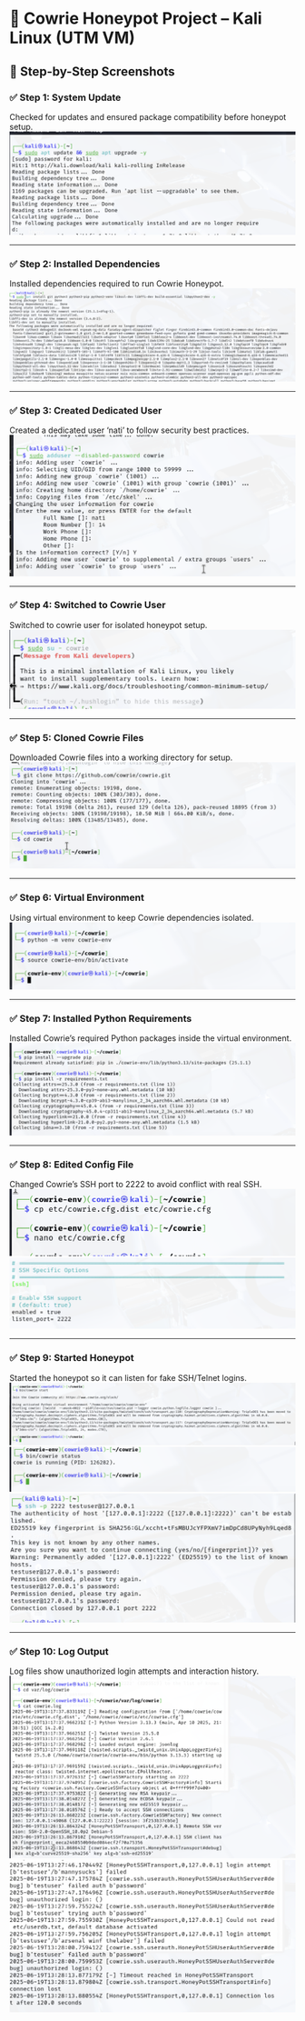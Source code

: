 # 🧪 Cowrie Honeypot Project – Kali Linux (UTM VM)

## 📸 Step-by-Step Screenshots

### ✅ Step 1: System Update
Checked for updates and ensured package compatibility before honeypot setup.  
![System Update](screenshots/01_system_update.png)

---

### ✅ Step 2: Installed Dependencies
Installed dependencies required to run Cowrie Honeypot.  
![Dependencies](screenshots/02_dependencies_installed.png)

---

### ✅ Step 3: Created Dedicated User
Created a dedicated user ‘nati’ to follow security best practices.  
![User Created](screenshots/03_created_user.png)

---

### ✅ Step 4: Switched to Cowrie User  
Switched to cowrie user for isolated honeypot setup.  
![Switched User](screenshots/04_switched_user.png)

---

### ✅ Step 5: Cloned Cowrie Files  
Downloaded Cowrie files into a working directory for setup.  
![Git Clone](screenshots/05_downloaded_files.png)

---

### ✅ Step 6: Virtual Environment  
Using virtual environment to keep Cowrie dependencies isolated.  
![Venv](screenshots/06_virtual_env.png)

---

### ✅ Step 7: Installed Python Requirements  
Installed Cowrie’s required Python packages inside the virtual environment.  
![Requirements Installed](screenshots/07_installed_requirements.png)

---

### ✅ Step 8: Edited Config File  
Changed Cowrie’s SSH port to 2222 to avoid conflict with real SSH.  
![Config](screenshots/08a_ssh_port_config.png)
![Screenshot 2](screenshots/08b_ssh_port_config.png)

---

### ✅ Step 9: Started Honeypot  
Started the honeypot so it can listen for fake SSH/Telnet logins.  
![Cowrie Running](screenshots/09a_started_honeypot.png)
![Cowrie Running](screenshots/09b_started_honeypot.png)
![Cowrie Running](screenshots/09c_started_honeypot.png)


---

### ✅ Step 10: Log Output  
Log files show unauthorized login attempts and interaction history.  
![Logs](screenshots/10_log_screenshot.png)
![Screenshot 2](screenshots/10b_log_screenshot.png)
